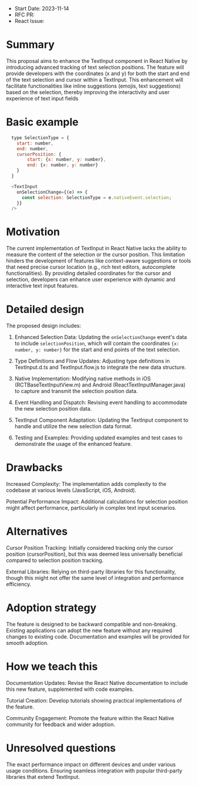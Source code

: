 - Start Date: 2023-11-14
- RFC PR:
- React Issue:

# Summary

This proposal aims to enhance the TextInput component in React Native by
introducing advanced tracking of text selection positions. The feature
will provide developers with the coordinates (x and y) for both the start
and end of the text selection and cursor within a TextInput. This enhancement
will facilitate functionalities like inline suggestions (emojis, text suggestions)
based on the selection, thereby improving the interactivity and user experience
of text input fields

# Basic example

```js
  type SelectionType = {
    start: number,
    end: number,
    cursorPosition: {
        start: {x: number, y: number},
        end: {x: number, y: number}
    }
  }

  <TextInput
    onSelectionChange={(e) => {
      const selection: SelectionType = e.nativeEvent.selection;
    }}
  />
```


# Motivation

The current implementation of TextInput in React Native lacks the ability
to measure the content of the selection or the cursor position. This limitation
hinders the development of features like context-aware suggestions or tools that
need precise cursor location (e.g., rich text editors, autocomplete functionalities).
By providing detailed coordinates for the cursor and selection, developers can
enhance user experience with dynamic and interactive text input features.

# Detailed design

The proposed design includes:
1. Enhanced Selection Data: Updating the `onSelectionChange` event's data to include
`selectionPosition`, which will contain the coordinates `{x: number, y: number}`
for the start and end points of the text selection.

2. Type Definitions and Flow Updates: Adjusting type definitions in TextInput.d.ts
and TextInput.flow.js to integrate the new data structure.

3. Native Implementation: Modifying native methods in iOS (RCTBaseTextInputView.m)
and Android (ReactTextInputManager.java) to capture and transmit the selection position
data.

4. Event Handling and Dispatch: Revising event handling to accommodate the new selection
position data.

5. TextInput Component Adaptation: Updating the TextInput component to handle and utilize
the new selection data format.

6. Testing and Examples: Providing updated examples and test cases to demonstrate the
usage of the enhanced feature.

# Drawbacks

Increased Complexity: The implementation adds complexity to the codebase at various
levels (JavaScript, iOS, Android).

Potential Performance Impact: Additional calculations for selection position might
affect performance, particularly in complex text input scenarios.

# Alternatives

Cursor Position Tracking: Initially considered tracking only the cursor
position (cursorPosition), but this was deemed less universally beneficial compared
to selection position tracking.

External Libraries: Relying on third-party libraries for this functionality,
though this might not offer the same level of integration and performance efficiency.

# Adoption strategy

The feature is designed to be backward compatible and non-breaking.
Existing applications can adopt the new feature without any required changes to existing code.
Documentation and examples will be provided for smooth adoption.

# How we teach this

Documentation Updates: Revise the React Native documentation to include this new feature,
supplemented with code examples.

Tutorial Creation: Develop tutorials showing practical implementations of the feature.

Community Engagement: Promote the feature within the React Native community for feedback
and wider adoption.

# Unresolved questions

The exact performance impact on different devices and under various usage conditions.
Ensuring seamless integration with popular third-party libraries that extend TextInput.